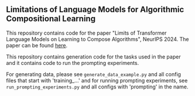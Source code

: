 ## Limitations of Language Models for Algorithmic Compositional Learning

This repository contains code for the paper "Limits of Transformer Language Models on Learning
to Compose Algorithms", NeurIPS 2024. The paper can be found [here](https://arxiv.org/abs/2402.05785).

This repository contains generation code for the tasks used in the paper and it contains code to run the prompting experiments.

For generating data, please see `generate_data_example.py` and all config files that start with 'training_...' and for running prompting experiments, see `run_prompting_experiments.py` and all configs with 'prompting' in the name.
